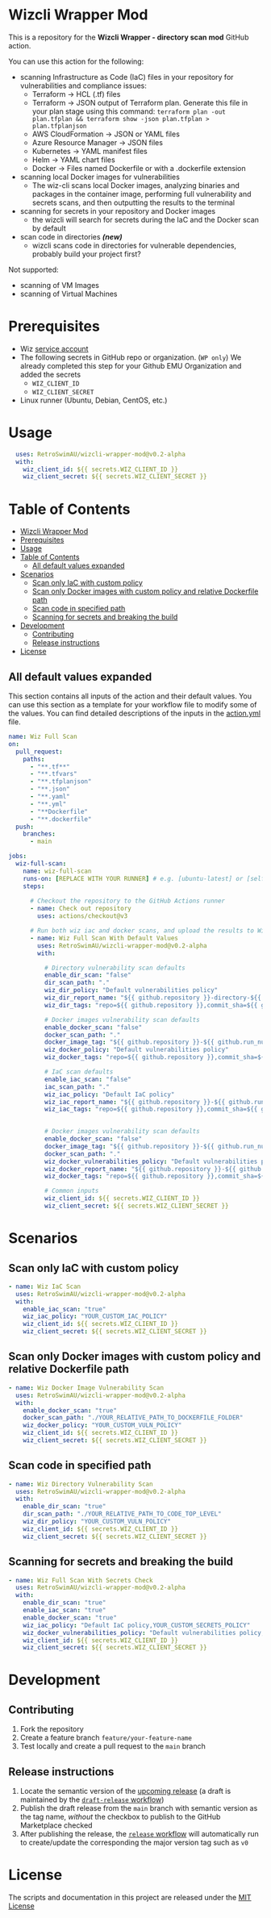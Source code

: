 # Wizcli Wrapper Mod

This is a repository for the **Wizcli Wrapper - directory scan mod** GitHub action. 

You can use this action for the following:
- scanning Infrastructure as Code (IaC) files in your repository for vulnerabilities and compliance issues:
  - Terraform	-> HCL (.tf) files
  - Terraform	-> JSON output of Terraform plan. Generate this file in your plan stage using this command: `terraform plan -out plan.tfplan && terraform show -json plan.tfplan > plan.tfplanjson`
  - AWS CloudFormation	-> JSON or YAML files
  - Azure Resource Manager	-> JSON files
  - Kubernetes	-> YAML manifest files
  - Helm -> YAML chart files
  - Docker -> Files named Dockerfile or with a .dockerfile extension
- scanning local Docker images for vulnerabilities
  - The wiz-cli scans local Docker images, analyzing binaries and packages in the container image, performing full vulnerability and secrets scans, and then outputting the results to the terminal
- scanning for secrets in your repository and Docker images
  - the wizcli will search for secrets during the IaC and the Docker scan by default
- scan code in directories ***(new)***
  - wizcli scans code in directories for vulnerable dependencies, probably build your project first?

Not supported:

- scanning of VM Images
- scanning of Virtual Machines

# Prerequisites

- Wiz [service account](https://docs.wiz.io/wiz-docs/docs/set-up-wiz-cli#generate-a-wiz-service-account-key)
- The following secrets in GitHub repo or organization. (`WP only`) We already completed this step for your Github EMU Organization and added the secrets
   - `WIZ_CLIENT_ID`
   - `WIZ_CLIENT_SECRET`
- Linux runner (Ubuntu, Debian, CentOS, etc.)

# Usage

```yaml
  uses: RetroSwimAU/wizcli-wrapper-mod@v0.2-alpha
  with: 
    wiz_client_id: ${{ secrets.WIZ_CLIENT_ID }}
    wiz_client_secret: ${{ secrets.WIZ_CLIENT_SECRET }}

```

# Table of Contents

- [Wizcli Wrapper Mod](#wizcli-wrapper-mod)
- [Prerequisites](#prerequisites)
- [Usage](#usage)
- [Table of Contents](#table-of-contents)
  - [All default values expanded](#all-default-values-expanded)
- [Scenarios](#scenarios)
  - [Scan only IaC with custom policy](#scan-only-iac-with-custom-policy)
  - [Scan only Docker images with custom policy and relative Dockerfile path](#scan-only-docker-images-with-custom-policy-and-relative-dockerfile-path)
  - [Scan code in specified path](#scan-code-in-specified-path)
  - [Scanning for secrets and breaking the build](#scanning-for-secrets-and-breaking-the-build)
- [Development](#development)
  - [Contributing](#contributing)
  - [Release instructions](#release-instructions)
- [License](#license)

## All default values expanded

This section contains all inputs of the action and their default values. You can use this section as a template for your workflow file to modify some of the values. You can find detailed descriptions of the inputs in the [action.yml](./action.yml) file.

```yaml
name: Wiz Full Scan
on:
  pull_request:
    paths:
      - "**.tf**"
      - "**.tfvars"
      - "**.tfplanjson"
      - "**.json"
      - "**.yaml"
      - "**.yml"
      - "**Dockerfile"
      - "**.dockerfile"
  push:
    branches:
      - main

jobs:
  wiz-full-scan:
    name: wiz-full-scan
    runs-on: [REPLACE WITH YOUR RUNNER] # e.g. [ubuntu-latest] or [self-hosted,sg-kubernetes,ap-northeast-1]
    steps:
      
      # Checkout the repository to the GitHub Actions runner
      - name: Check out repository
        uses: actions/checkout@v3

      # Run both wiz iac and docker scans, and upload the results to Wiz
      - name: Wiz Full Scan With Default Values
        uses: RetroSwimAU/wizcli-wrapper-mod@v0.2-alpha
        with:

          # Directory vulnerability scan defaults
          enable_dir_scan: "false"
          dir_scan_path: "."
          wiz_dir_policy: "Default vulnerabilities policy"
          wiz_dir_report_name: "${{ github.repository }}-directory-${{ github.run_number }}"
          wiz_dir_tags: "repo=${{ github.repository }},commit_sha=${{ github.sha }},pr_title=${{ github.event.pull_request.title }},pr_number=${{ github.event.number}},event_name=${{ github.event_name }},github_workflow=${{ github.workflow }}"

          # Docker images vulnerability scan defaults
          enable_docker_scan: "false"
          docker_scan_path: "."
          docker_image_tag: "${{ github.repository }}-${{ github.run_number }}"
          wiz_docker_policy: "Default vulnerabilities policy"
          wiz_docker_tags: "repo=${{ github.repository }},commit_sha=${{ github.sha }},pr_title=${{ github.event.pull_request.title }},pr_number=${{ github.event.number}},event_name=${{ github.event_name }},github_workflow=${{ github.workflow }}"

          # IaC scan defaults
          enable_iac_scan: "false"
          iac_scan_path: "."
          wiz_iac_policy: "Default IaC policy"
          wiz_iac_report_name: "${{ github.repository }}-${{ github.run_number }}"
          wiz_iac_tags: "repo=${{ github.repository }},commit_sha=${{ github.sha }},pr_title=${{ github.event.pull_request.title }},pr_number=${{ github.event.number}},event_name=${{ github.event_name }},github_workflow=${{ github.workflow }}"
          

          # Docker images vulnerability scan defaults
          enable_docker_scan: "false"
          docker_image_tag: "${{ github.repository }}-${{ github.run_number }}"
          docker_scan_path: "."
          wiz_docker_vulnerabilities_policy: "Default vulnerabilities policy"
          wiz_docker_report_name: "${{ github.repository }}-${{ github.run_number }}"
          wiz_docker_tags: "repo=${{ github.repository }},commit_sha=${{ github.sha }},pr_title=${{ github.event.pull_request.title }},pr_number=${{ github.event.number}},event_name=${{ github.event_name }},github_workflow=${{ github.workflow }}"

          # Common inputs
          wiz_client_id: ${{ secrets.WIZ_CLIENT_ID }}
          wiz_client_secret: ${{ secrets.WIZ_CLIENT_SECRET }}
```

# Scenarios
## Scan only IaC with custom policy

```yaml
- name: Wiz IaC Scan
  uses: RetroSwimAU/wizcli-wrapper-mod@v0.2-alpha
  with: 
    enable_iac_scan: "true"
    wiz_iac_policy: "YOUR_CUSTOM_IAC_POLICY"
    wiz_client_id: ${{ secrets.WIZ_CLIENT_ID }}
    wiz_client_secret: ${{ secrets.WIZ_CLIENT_SECRET }}
```

## Scan only Docker images with custom policy and relative Dockerfile path

```yaml
- name: Wiz Docker Image Vulnerability Scan
  uses: RetroSwimAU/wizcli-wrapper-mod@v0.2-alpha
  with: 
    enable_docker_scan: "true"
    docker_scan_path: "./YOUR_RELATIVE_PATH_TO_DOCKERFILE_FOLDER"
    wiz_docker_policy: "YOUR_CUSTOM_VULN_POLICY"
    wiz_client_id: ${{ secrets.WIZ_CLIENT_ID }}
    wiz_client_secret: ${{ secrets.WIZ_CLIENT_SECRET }}
```

## Scan code in specified path

```yaml
- name: Wiz Directory Vulnerability Scan
  uses: RetroSwimAU/wizcli-wrapper-mod@v0.2-alpha
  with: 
    enable_dir_scan: "true"
    dir_scan_path: "./YOUR_RELATIVE_PATH_TO_CODE_TOP_LEVEL"
    wiz_dir_policy: "YOUR_CUSTOM_VULN_POLICY"
    wiz_client_id: ${{ secrets.WIZ_CLIENT_ID }}
    wiz_client_secret: ${{ secrets.WIZ_CLIENT_SECRET }}
```


## Scanning for secrets and breaking the build

```yaml
- name: Wiz Full Scan With Secrets Check
  uses: RetroSwimAU/wizcli-wrapper-mod@v0.2-alpha
  with: 
    enable_dir_scan: "true"
    enable_iac_scan: "true"
    enable_docker_scan: "true"
    wiz_iac_policy: "Default IaC policy,YOUR_CUSTOM_SECRETS_POLICY"
    wiz_docker_vulnerabilities_policy: "Default vulnerabilities policy,YOUR_CUSTOM_SECRETS_POLICY"
    wiz_client_id: ${{ secrets.WIZ_CLIENT_ID }}
    wiz_client_secret: ${{ secrets.WIZ_CLIENT_SECRET }}
```

# Development
## Contributing

1. Fork the repository 
2. Create a feature branch `feature/your-feature-name`
3. Test locally and create a pull request to the `main` branch
## Release instructions

1. Locate the semantic version of the [upcoming release][release-list] (a draft is maintained by the [`draft-release` workflow][draft-release])
2. Publish the draft release from the `main` branch with semantic version as the tag name, _without_ the checkbox to publish to the GitHub Marketplace checked
3. After publishing the release, the [`release` workflow][release] will automatically run to create/update the corresponding the major version tag such as `v0`


# License

The scripts and documentation in this project are released under the [MIT License](./LICENSE)

<!-- references -->
[release-list]: /releases
[draft-release]: .github/workflows/draft-release.yml
[release]: .github/workflows/release.yml
